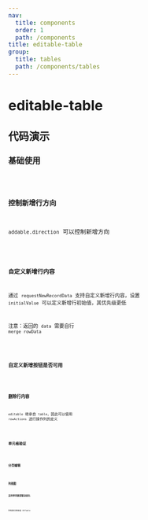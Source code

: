 ```yaml
---
nav:
  title: components
  order: 1
  path: /components
title: editable-table
group:
  title: tables
  path: /components/tables
---
```


# editable-table

## 代码演示

### 基础使用

<code src="../demos/editable-table/simple.tsx" />

### 控制新增行方向

`addable.direction` 可以控制新增方向

<code src="../demos/editable-table/direction.tsx" />

### 自定义新增行内容

通过 `requestNewRecordData` 支持自定义新增行内容，设置 `initialValue` 可以定义新增行初始值，其优先级更低

注意：返回的 `data` 需要自行 `merge rowData`

<code src="../demos/editable-table/request-new-record-data.tsx" />

### 自定义新增按钮是否可用

<code src="../demos/editable-table/add-disabled.tsx" />

### 删除行内容

`editable` 继承自 `table`，因此可以使用 `rowActions` 进行操作列的定义

<code src="../demos/editable-table/request-delete-record.tsx" />

### 单元格验证

<code src="../demos/editable-table/validate.tsx" />

### 分页编辑

<code src="../demos/editable-table/pagination.tsx" />

### 列视图

#### 支持单列类型联动变化

<code src="../demos/editable-table/column-type-linkage.tsx" />

所有接口继承自 OSTable

<API exports='["Settings", "EditableTableAddable"]' src="../components/editable-table/index.tsx"></API>

